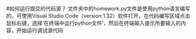 #如何运行提交的代码源？
文件夹中的homework.py文件是使用python语言编写的，可使用Visual Studio Code（version:1.32）软件打开，在代码编写区域点击鼠标右键，选择‘在终端中运行python文件’，然后在终端输入提示所要输入的内容，开始运行调试源代码
